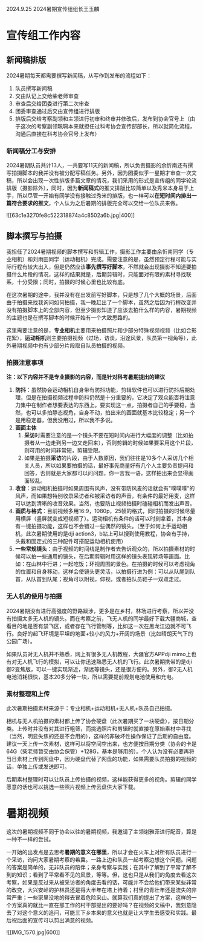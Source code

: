 2024.9.25 2024暑期宣传组组长王玉麟
# 宣传组工作内容
## 新闻稿排版
2024暑期每天都需要撰写新闻稿，从写作到发布的流程如下：
1. 队员撰写新闻稿
2. 交由队记上交给柴老师审查
3. 审查后交给团委进行第二次审查
4. 团委审查通过后交由宣传组进行排版
5. 排版后交给考察副领和主领进行初审和终审并修改后，发布到协会官号上（由于这次的考察副领珮珮本来就担任过科考协会宣传部部长，所以就简化流程，沟通后直接在科考协会官号上发布）
### 新闻稿分工与安排
2024暑期队员共计13人，一共要写11天的新闻稿，所以负责摄影的余忻南还有撰写拍摄脚本的我并没有被分配写稿任务。另外，因为团委似乎一星期才审查一次文稿，所以会出现一次性排版多篇文章的情况，我们采用的形式是宣传组的同学轮流排版（摄影除外），同时，因为**新闻稿式**的推文排版比较简单以及秀米本身易于上手，所以尽管一开始有同学没有接触过秀米的排版，也一样可以**在短时间内排出一篇符合要求的推文**，个人认为之后暑期的排版完全可以交给一位队员来做。

![[63c1e3270fe8c522318874a4c8502a6b.jpg|400]]
## 脚本撰写与拍摄
我担任了2024暑期视频的脚本撰写和剪辑工作，摄影工作主要由余忻南同学（专业相机）和刘雨田同学（运动相机）完成。需要注意的是，虽然预定行程可能与实际行程有较大出入，但是仍然应该**事先撰写好脚本**，不然就会出现摄影不知道要拍摄什么片段的情况，这样的结果就是，后期剪辑时，只能面对有限的素材寻找联系，十分受限；同时，拍摄的时候心里也比较有底。

在这次暑期的途中，我并没有在出发前写好脚本，只是想了几个大概的场景，后面由于拍摄来找我询问如何拍摄，我一晚赶出了一个脚本，虽然之后因为行程改变并没有拍摄脚本上的全部内容，但至少摄影知道了应该去拍什么样的内容，暑期视频的主题也是在撰写脚本的时候开始有一个大致思路的。

这里需要注意的是，**专业相机**主要用来拍摄照片和少部分特殊视频视频（比如合影花絮），**运动相机**则主要拍摄视频（过场，访谈，沿途风景，队员第一视角等），此外暑期视频中也有少部分片段取自队员拍摄的视频。
### 拍摄注意事项
**注：以下内容并不是专业摄影的内容，而是针对科考暑期提出的建议**
1. **防抖**：虽然协会运动相机自身带有防抖功能，剪辑软件也可以进行防抖后期处理，但是在拍摄视频过程中防抖仍然是十分重要的，它决定了观众能否将注意力集中在制作者想要表达的东西上。要实现这一点，拍摄者自己的手要稳，当然，也可以多拍静态视角，自身不动，拍出来的画面就基本比较稳定；另一个是用稳定器，但我没用过，所以我不多说。
2. **画面主体**
    1. **采访**时需要注意的是一个镜头不要在短时间内进行大幅度的调整（比如拍摄者从一边走到另一边又走回来），否则剪辑的时候如果要采用这个片段，则可用的时间非常短，剪辑受限。
    2. 如果是拍摄**采访**的片段，由于人数原因，我们往往是10多个人采访几个相关人员，所以如果要拍摄的话，最好事先商量好有几个人主要负责提问和回答，否则就是大家都可以问问题，你一言我一语，这样拍出来会显得画面较乱。
3. **收音**：运动相机拍摄时如果周围有风声，没有带防风麦的话就会有"噗噗噗"的风声，而如果想特别收录采访者和被采访者的声音，有条件的最好用麦，这样可以达到清晰的收音效果。当然，也要防止视频拍摄时磕碰相机而发出声音。
4. **画质与格式**：目前视频多用16:9，1080p，25帧的格式，同时拍摄的时候尽量用横屏（竖屏就变成短视频了）。运动相机有条件的话可以时刻拿着，其本身有一键拍摄功能，这样也不会错过一些偶然的镜头。（至于如何上手运动相机，此次暑期使用的是dji action3，b站上可以搜到使用教程，协会有手持，头戴和固定式的三种配件可搭配运动相机使用）
5. **一些常规镜头**：由于视频的时间线是制作者去告诉观众的，所以拍摄素材的时候可以拍一些通用的镜头，在后期剪辑时用这样的镜头表现转场等画面。比如：在山林中行进；一起吃饭；环视周围的景色。在拍摄的时候可以考虑视角的位置和自身移动，这样会使镜头更灵活，以拍摄行进为例：可以从队尾到队首，从队首到队尾；视角可以附视，仰视，或者拍队员鞋子一双双走过。
### 无人机的使用与拍摄
2024暑期没有进行高强度的野路跋涉，更多是在乡村，林场进行考察，所以并没有拍摄太多无人机的镜头。而在考察之前，飞无人机的同学最好下载大疆商城，查看目的地是否有禁飞区，或者存在飞行管制等，比如这一次在黑龙江边就不可飞行。良好的起飞环境是平坦的地面+较小的风力+开阔的场景（比如晴朗天气下的公园广场）。

如果队员对无人机并不熟悉，网上有很多无人机教程，大疆官方APPdji mimo上也有对无人机飞行的模拟，可以让你迅速熟悉无人机的飞行。此次暑期携带的是dji御2变焦版，可以一键实现渐近，渐远等镜头，还是很方便的。另外，御2无人机电池消耗很快，基本20多分钟一块，所以需要提前规划电池使用和充电。
### 素材整理和上传
此次暑期拍摄素材来源于：专业相机+运动相机+无人机+队员自己拍摄。

相机与无人机拍摄的素材都上传了协会硬盘（此次暑期买了一块硬盘），按日期分类。上传时并没有对其进行粗筛，而挑选照片和剪辑时就直接在原始素材中寻找（当然，明显失焦的还是不会用的），这样的非破坏性操作保证了后期的自由度。建议一天上传一次素材，这样可以将空间空出来，也方便按日期分类（协会的卡是64G（柴老师暂交由协会保管）+128G，基本是够用的）。个人认为没有必要再将当日素材上传到网盘中，因为硬盘代替了网盘的功能，如果需要队员拍摄的视频的话，单独上传或发送即可。

后期素材整理时可以让队员上传拍摄的视频，这样能获得更多的视角。剪辑的同学愿意的话也可以挑选一些照片视频上传云盘供大家下载。

# 暑期视频
这次的暑期视频不同于协会以往的暑期视频，我邀请了主领谢雅菲进行配音，算是一种不一样的尝试。

一开始的出发点是去思考**暑期的意义在哪里**，所以才会在火车上对所有队员进行一个采访，询问大家暑期考察的希冀。一路上边和队员一起考察边想这个问题。问题的答案是简单的，无非队员的陪伴；亲身考察与实践；在其中了解到了平常了解不到的知识；看到了平常看不见的风景，等等。但，这也只是从我们的角度去看这次考察，如果是反过来从被采访者的角度去看的话，可能并不会给他们带来某些非常的改变，大兴安岭的护林员还是得大半年在塔上待着；村里的青壮年还是流失的非常严重；一些家里没地的得去冒着危险采山。就算我们真的提出了方案，这样的一个方案真的就比一直在那工作的村干部提出的要好吗？在视频的文稿中，我刻意隐去了对这个意义的追问，可能三下乡本来的意义也就是让大学生去感受和实践。最后祝后面的宣传可以剪出满意的视频。

![[IMG_1570.jpg|600]]